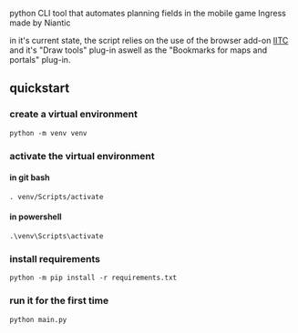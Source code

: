 python CLI tool that automates planning fields in the mobile game Ingress made by Niantic

in it's current state, the script relies on the use of the browser add-on [IITC](https://github.com/IITC-CE/ingress-intel-total-conversion) and it's "Draw tools" plug-in aswell as the "Bookmarks for maps and portals" plug-in.

## quickstart
### create a virtual environment
```
python -m venv venv
```
### activate the virtual environment
#### in git bash
```
. venv/Scripts/activate
```
#### in powershell
```
.\venv\Scripts\activate
```
### install requirements
```
python -m pip install -r requirements.txt
```
### run it for the first time
```
python main.py
```
